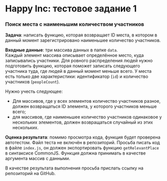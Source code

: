 # Happy Inc: тестовое задание 1

### Поиск места с наименьшим количеством участников

**Задача**: написать функцию, которая возвращает ID места, в котором
в данный момент зарегистрировано наименьшее количество участников.

**Входные данные**: три массива данных в папке `data`.  
Каждый элемент массива описывает определённое место, куда
записывались участники. Для ровного распределения людей
нужно подготовить функцию, которая поможет записать следующего участника
туда, где людей в данный момент меньше всего. У места есть только
две характеристики: идентификатор (`id`) и количество участников (`peopleCount`). 

Нужно учесть следующее:
* Для массивов, где у всех элементов количество участников разное, должен возвращаться ID элемента, 
у которого участников меньше всего;
* для массивов, где наименьшее количество участников одинаковое
у нескольких элементов, должен возвращаться случайный из 
  этих нескольких.
  
**Оценка результата**: помимо просмотра кода, функция будет
проверена автотестом. Файл теста не включён в репозиторий. 
Просьба писать код в файле `index.js`, 
он должен экспортировать функцию `getRelevantPlace` в синтаксисе CommonJS.
Функция должна принимать в качестве аргумента массив с данными.

В качестве результата выполнения просьба прислать ссылку на репозиторий на GitHub. 
